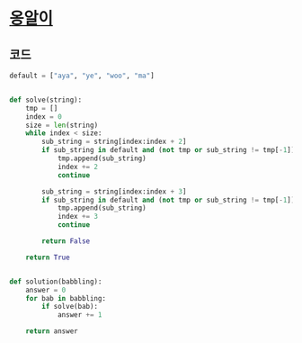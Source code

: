 # [옹알이](https://school.programmers.co.kr/learn/courses/30/lessons/133499/solution_groups?language=python3)

## 코드
```python
default = ["aya", "ye", "woo", "ma"]


def solve(string):
    tmp = []
    index = 0
    size = len(string)
    while index < size:
        sub_string = string[index:index + 2]
        if sub_string in default and (not tmp or sub_string != tmp[-1]):
            tmp.append(sub_string)
            index += 2
            continue

        sub_string = string[index:index + 3]
        if sub_string in default and (not tmp or sub_string != tmp[-1]):
            tmp.append(sub_string)
            index += 3
            continue

        return False

    return True


def solution(babbling):
    answer = 0
    for bab in babbling:
        if solve(bab):
            answer += 1

    return answer


```